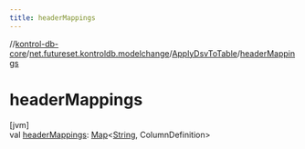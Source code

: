 ```yaml
---
title: headerMappings
---
```

//[kontrol-db-core](../../../index.html)/[net.futureset.kontroldb.modelchange](../index.html)/[ApplyDsvToTable](index.html)/[headerMappings](header-mappings.html)



# headerMappings



[jvm]\
val [headerMappings](header-mappings.html): [Map](https://kotlinlang.org/api/latest/jvm/stdlib/kotlin.collections/-map/index.html)&lt;[String](https://kotlinlang.org/api/latest/jvm/stdlib/kotlin/-string/index.html), ColumnDefinition&gt;




